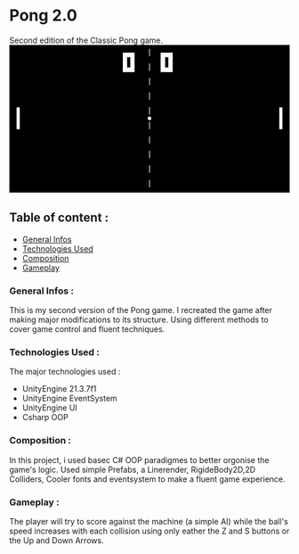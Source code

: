 # Pong 2.0

Second edition of the Classic Pong game.
![Pong 2.0](./Images/Game.PNG)

## Table of content :

- [General Infos](#General-Infos)
- [Technologies Used](#Technologies-Used)
- [Composition](#Composition)
- [Gameplay](#Gameplay)

### General Infos :

This is my second version of the Pong game. I recreated the game after making major modifications to its structure. Using different methods to cover game control and fluent techniques.

### Technologies Used :

The major technologies used :

- UnityEngine 21.3.7f1
- UnityEngine EventSystem
- UnityEngine UI
- Csharp OOP

### Composition :

In this project, i used basec C# OOP paradigmes to better orgonise the game's logic.
Used simple Prefabs, a Linerender, RigideBody2D,2D Colliders, Cooler fonts and eventsystem to make a fluent game experience.

### Gameplay :

The player will try to score against the machine (a simple AI) while the ball's speed increases with each collision using only eather the Z and S buttons or the Up and Down Arrows.
